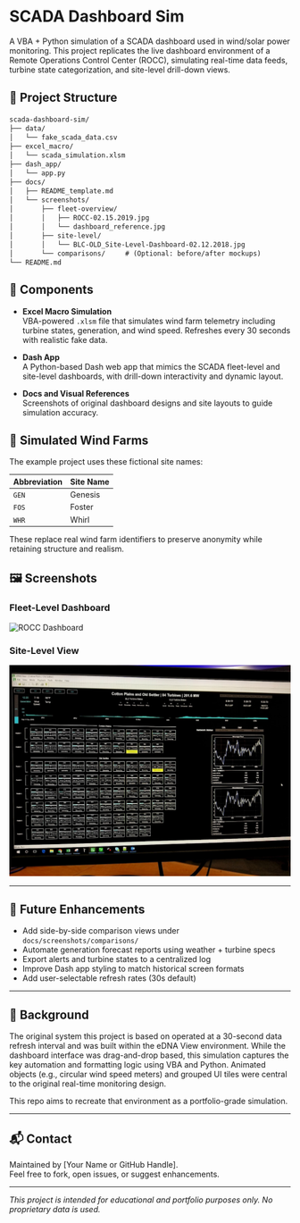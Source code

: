 # SCADA Dashboard Sim

A VBA + Python simulation of a SCADA dashboard used in wind/solar power monitoring. This project replicates the live dashboard environment of a Remote Operations Control Center (ROCC), simulating real-time data feeds, turbine state categorization, and site-level drill-down views.

## 📁 Project Structure

```plaintext
scada-dashboard-sim/
├── data/
│   └── fake_scada_data.csv
├── excel_macro/
│   └── scada_simulation.xlsm
├── dash_app/
│   └── app.py
├── docs/
│   ├── README_template.md
│   └── screenshots/
│       ├── fleet-overview/
│       │   ├── ROCC-02.15.2019.jpg
│       │   └── dashboard_reference.jpg
│       ├── site-level/
│       │   └── BLC-OLD_Site-Level-Dashboard-02.12.2018.jpg
│       └── comparisons/     # (Optional: before/after mockups)
└── README.md
```

## 🔧 Components

- **Excel Macro Simulation**  
  VBA-powered `.xlsm` file that simulates wind farm telemetry including turbine states, generation, and wind speed. Refreshes every 30 seconds with realistic fake data.

- **Dash App**  
  A Python-based Dash web app that mimics the SCADA fleet-level and site-level dashboards, with drill-down interactivity and dynamic layout.

- **Docs and Visual References**  
  Screenshots of original dashboard designs and site layouts to guide simulation accuracy.

## 🧪 Simulated Wind Farms

The example project uses these fictional site names:

| Abbreviation | Site Name |
|--------------|------------|
| `GEN`        | Genesis    |
| `FOS`        | Foster     |
| `WHR`        | Whirl      |

These replace real wind farm identifiers to preserve anonymity while retaining structure and realism.

## 🖼️ Screenshots

### Fleet-Level Dashboard  
![ROCC Dashboard](docs/screenshots/fleet-overview/dashboard_reference.jpg)

### Site-Level View  
![Site Dashboard](docs/screenshots/site-level/BLC-OLD_Site-Level-Dashboard-02.12.2018.jpg)

---

## 🚀 Future Enhancements

- Add side-by-side comparison views under `docs/screenshots/comparisons/`
- Automate generation forecast reports using weather + turbine specs
- Export alerts and turbine states to a centralized log
- Improve Dash app styling to match historical screen formats
- Add user-selectable refresh rates (30s default)

---

## 🧠 Background

The original system this project is based on operated at a 30-second data refresh interval and was built within the eDNA View environment. While the dashboard interface was drag-and-drop based, this simulation captures the key automation and formatting logic using VBA and Python. Animated objects (e.g., circular wind speed meters) and grouped UI tiles were central to the original real-time monitoring design.

This repo aims to recreate that environment as a portfolio-grade simulation.

---

## 📬 Contact

Maintained by [Your Name or GitHub Handle].  
Feel free to fork, open issues, or suggest enhancements.

---

*This project is intended for educational and portfolio purposes only. No proprietary data is used.*